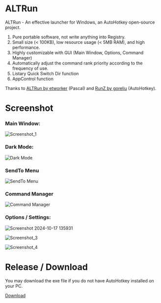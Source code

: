 # ALTRun
ALTRun - An effective launcher for Windows, an AutoHotkey open-source project.

1. Pure portable software, not write anything into Registry.
2. Small size (< 100KB), low resource usage (< 5MB RAM), and high performance.
3. Highly customizable with GUI (Main Window, Options, Command Manager)
4. Automatically adjust the command rank priority according to the frequency of use.
5. Listary Quick Switch Dir function
6. AppControl function

Thanks to [ALTRun by etworker](https://github.com/etworker/ALTRun) (Pascal) and [RunZ by goreliu](https://github.com/goreliu/runz) (AutoHotkey).

# Screenshot

### Main Window:
![Screenshot_1](https://github.com/zhugecaomao/ALTRun/assets/11486126/db441712-cc6e-4787-8115-164395843fa8)

### Dark Mode:
![Dark Mode](https://github.com/user-attachments/assets/2ce70d3f-f84c-4f0a-a7a3-d037642f3604)

### SendTo Menu
![SendTo Menu](https://github.com/user-attachments/assets/7b718b25-3461-4b70-8b45-6b10e4489938)

### Command Manager
![Command Manager](https://github.com/user-attachments/assets/31a9d6ff-ae9a-4e81-9f66-fb62feb41cb5)

### Options / Settings:
![Screenshot 2024-10-17 135931](https://github.com/user-attachments/assets/1ffb2774-9fff-4b89-9a93-cb8bdeda5fc3)

![Screenshot_3](https://github.com/zhugecaomao/ALTRun/assets/11486126/256c13d6-5f8a-44d0-8028-c854f8fc7a04)

![Screenshot_4](https://github.com/zhugecaomao/ALTRun/assets/11486126/24efb0d1-cd5f-4a31-8e81-6fe93624692a)

# Release / Download

You may download the exe file if you do not have AutoHotkey installed on your PC.

[Download](https://github.com/zhugecaomao/ALTRun/releases)
